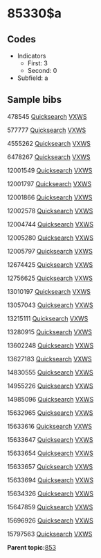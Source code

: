 # 85330$a

## Codes

-   Indicators
    -   First: 3
    -   Second: 0
-   Subfield: a

## Sample bibs

478545 [Quicksearch](https://search.library.yale.edu/catalog/478545) [VXWS](http://prodorbis.library.yale.edu:7014/vxws/GetHoldingsService?bibId=478545)

577777 [Quicksearch](https://search.library.yale.edu/catalog/577777) [VXWS](http://prodorbis.library.yale.edu:7014/vxws/GetHoldingsService?bibId=577777)

4555262 [Quicksearch](https://search.library.yale.edu/catalog/4555262) [VXWS](http://prodorbis.library.yale.edu:7014/vxws/GetHoldingsService?bibId=4555262)

6478267 [Quicksearch](https://search.library.yale.edu/catalog/6478267) [VXWS](http://prodorbis.library.yale.edu:7014/vxws/GetHoldingsService?bibId=6478267)

12001549 [Quicksearch](https://search.library.yale.edu/catalog/12001549) [VXWS](http://prodorbis.library.yale.edu:7014/vxws/GetHoldingsService?bibId=12001549)

12001797 [Quicksearch](https://search.library.yale.edu/catalog/12001797) [VXWS](http://prodorbis.library.yale.edu:7014/vxws/GetHoldingsService?bibId=12001797)

12001866 [Quicksearch](https://search.library.yale.edu/catalog/12001866) [VXWS](http://prodorbis.library.yale.edu:7014/vxws/GetHoldingsService?bibId=12001866)

12002578 [Quicksearch](https://search.library.yale.edu/catalog/12002578) [VXWS](http://prodorbis.library.yale.edu:7014/vxws/GetHoldingsService?bibId=12002578)

12004744 [Quicksearch](https://search.library.yale.edu/catalog/12004744) [VXWS](http://prodorbis.library.yale.edu:7014/vxws/GetHoldingsService?bibId=12004744)

12005280 [Quicksearch](https://search.library.yale.edu/catalog/12005280) [VXWS](http://prodorbis.library.yale.edu:7014/vxws/GetHoldingsService?bibId=12005280)

12005797 [Quicksearch](https://search.library.yale.edu/catalog/12005797) [VXWS](http://prodorbis.library.yale.edu:7014/vxws/GetHoldingsService?bibId=12005797)

12674425 [Quicksearch](https://search.library.yale.edu/catalog/12674425) [VXWS](http://prodorbis.library.yale.edu:7014/vxws/GetHoldingsService?bibId=12674425)

12756625 [Quicksearch](https://search.library.yale.edu/catalog/12756625) [VXWS](http://prodorbis.library.yale.edu:7014/vxws/GetHoldingsService?bibId=12756625)

13010197 [Quicksearch](https://search.library.yale.edu/catalog/13010197) [VXWS](http://prodorbis.library.yale.edu:7014/vxws/GetHoldingsService?bibId=13010197)

13057043 [Quicksearch](https://search.library.yale.edu/catalog/13057043) [VXWS](http://prodorbis.library.yale.edu:7014/vxws/GetHoldingsService?bibId=13057043)

13215111 [Quicksearch](https://search.library.yale.edu/catalog/13215111) [VXWS](http://prodorbis.library.yale.edu:7014/vxws/GetHoldingsService?bibId=13215111)

13280915 [Quicksearch](https://search.library.yale.edu/catalog/13280915) [VXWS](http://prodorbis.library.yale.edu:7014/vxws/GetHoldingsService?bibId=13280915)

13602248 [Quicksearch](https://search.library.yale.edu/catalog/13602248) [VXWS](http://prodorbis.library.yale.edu:7014/vxws/GetHoldingsService?bibId=13602248)

13627183 [Quicksearch](https://search.library.yale.edu/catalog/13627183) [VXWS](http://prodorbis.library.yale.edu:7014/vxws/GetHoldingsService?bibId=13627183)

14830555 [Quicksearch](https://search.library.yale.edu/catalog/14830555) [VXWS](http://prodorbis.library.yale.edu:7014/vxws/GetHoldingsService?bibId=14830555)

14955226 [Quicksearch](https://search.library.yale.edu/catalog/14955226) [VXWS](http://prodorbis.library.yale.edu:7014/vxws/GetHoldingsService?bibId=14955226)

14985096 [Quicksearch](https://search.library.yale.edu/catalog/14985096) [VXWS](http://prodorbis.library.yale.edu:7014/vxws/GetHoldingsService?bibId=14985096)

15632965 [Quicksearch](https://search.library.yale.edu/catalog/15632965) [VXWS](http://prodorbis.library.yale.edu:7014/vxws/GetHoldingsService?bibId=15632965)

15633616 [Quicksearch](https://search.library.yale.edu/catalog/15633616) [VXWS](http://prodorbis.library.yale.edu:7014/vxws/GetHoldingsService?bibId=15633616)

15633647 [Quicksearch](https://search.library.yale.edu/catalog/15633647) [VXWS](http://prodorbis.library.yale.edu:7014/vxws/GetHoldingsService?bibId=15633647)

15633654 [Quicksearch](https://search.library.yale.edu/catalog/15633654) [VXWS](http://prodorbis.library.yale.edu:7014/vxws/GetHoldingsService?bibId=15633654)

15633657 [Quicksearch](https://search.library.yale.edu/catalog/15633657) [VXWS](http://prodorbis.library.yale.edu:7014/vxws/GetHoldingsService?bibId=15633657)

15633694 [Quicksearch](https://search.library.yale.edu/catalog/15633694) [VXWS](http://prodorbis.library.yale.edu:7014/vxws/GetHoldingsService?bibId=15633694)

15634326 [Quicksearch](https://search.library.yale.edu/catalog/15634326) [VXWS](http://prodorbis.library.yale.edu:7014/vxws/GetHoldingsService?bibId=15634326)

15647859 [Quicksearch](https://search.library.yale.edu/catalog/15647859) [VXWS](http://prodorbis.library.yale.edu:7014/vxws/GetHoldingsService?bibId=15647859)

15696926 [Quicksearch](https://search.library.yale.edu/catalog/15696926) [VXWS](http://prodorbis.library.yale.edu:7014/vxws/GetHoldingsService?bibId=15696926)

15797563 [Quicksearch](https://search.library.yale.edu/catalog/15797563) [VXWS](http://prodorbis.library.yale.edu:7014/vxws/GetHoldingsService?bibId=15797563)

**Parent topic:**[853](../../tags/853/853.md)


